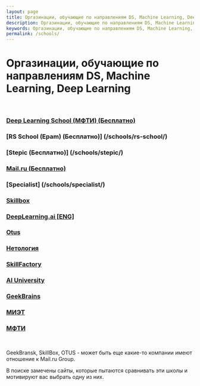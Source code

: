 ```yaml
---
layout: page
title: Оргазинации, обучающие по направлениям DS, Machine Learning, Deep Learning
description: Оргазинации, обучающие по направлениям DS, Machine Learning, Deep Learning
keywords: Оргазинации, обучающие по направлениям DS, Machine Learning, Deep Learning
permalink: /schools/
---
```


# Оргазинации, обучающие по направлениям DS, Machine Learning, Deep Learning

<br/>

### [Deep Learning School (МФТИ) (Бесплатно)](/schools/deep-learning-school/)

### [RS School (Epam) (Бесплатно)] (/schools/rs-school/)

### [Stepic (Бесплатно)] (/schools/stepic/)

### [Mail.ru (Бесплатно)](/schools/mail/)

### [Specialist] (/schools/specialist/)

### [Skillbox](/schools/skillbox/)

### [DeepLearning.ai [ENG]](/schools/deeplearning-ai/)

### [Otus](/schools/otus/)

### [Нетология](/schools/netology/)

### [SkillFactory](/schools/skillfactory/)

### [AI University](/schools/ai-university/)

### [GeekBrains](/schools/geekbrains/)

### [МИЭТ](/schools/miet/)

### [МФТИ](/schools/mfti/)

<br/>

GeekBransk, SkillBox, OTUS - может быть еще какие-то компании имеют отношение к Mail.ru Group.

В поиске замечены сайты, которые пытаются сравнивать эти школы и мотивируют вас выбрать одну из них.
